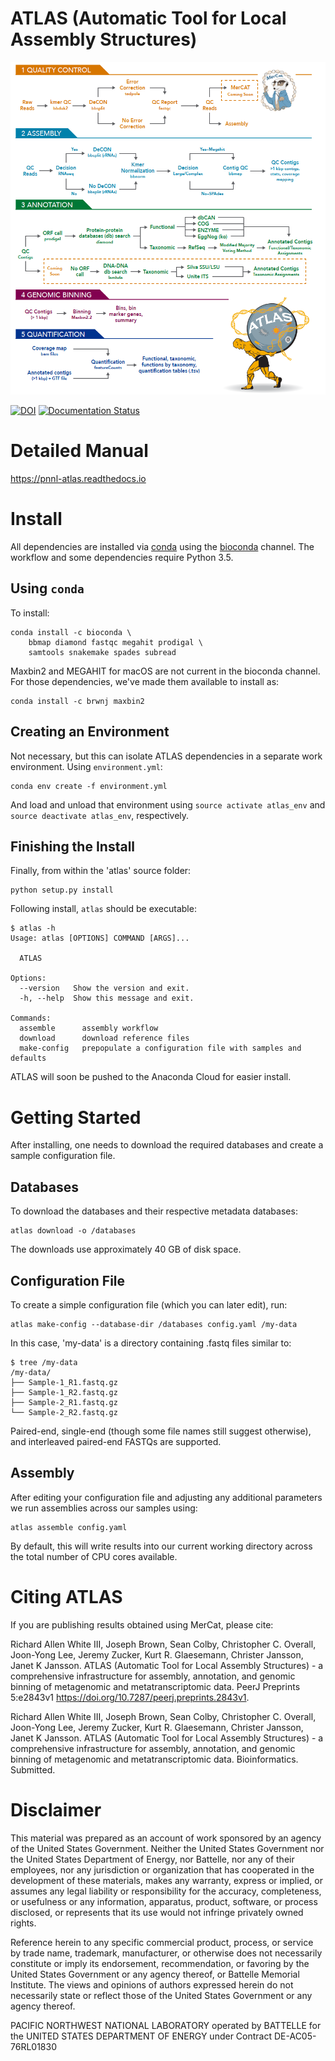 # ATLAS (Automatic Tool for Local Assembly Structures)

![GitHub Logo](ATLAS_final_image.png)

[![DOI](https://zenodo.org/badge/75199304.svg)](https://zenodo.org/badge/latestdoi/75199304) [![Documentation Status](https://readthedocs.org/projects/pnnl-atlas/badge/?version=latest)](http://pnnl-atlas.readthedocs.io/en/latest/?badge=latest)

# Detailed Manual

https://pnnl-atlas.readthedocs.io

# Install

All dependencies are installed via [conda](https://www.continuum.io/downloads) using the [bioconda](https://github.com/bioconda/bioconda-recipes) channel.
The workflow and some dependencies require Python 3.5.

## Using `conda`

To install:

```
conda install -c bioconda \
    bbmap diamond fastqc megahit prodigal \
    samtools snakemake spades subread
```

Maxbin2 and MEGAHIT for macOS are not current in the bioconda channel. For those dependencies, we've made them available to install as:

```
conda install -c brwnj maxbin2
```

## Creating an Environment

Not necessary, but this can isolate ATLAS dependencies in a separate work
environment. Using `environment.yml`:

```
conda env create -f environment.yml
```

And load and unload that environment using `source activate atlas_env`
and `source deactivate atlas_env`, respectively.

## Finishing the Install

Finally, from within the 'atlas' source folder:

```
python setup.py install
```

Following install, `atlas` should be executable:

```
$ atlas -h
Usage: atlas [OPTIONS] COMMAND [ARGS]...

  ATLAS

Options:
  --version   Show the version and exit.
  -h, --help  Show this message and exit.

Commands:
  assemble      assembly workflow
  download      download reference files
  make-config   prepopulate a configuration file with samples and defaults
```

ATLAS will soon be pushed to the Anaconda Cloud for easier install.


# Getting Started

After installing, one needs to download the required databases and create a sample configuration file.


## Databases

To download the databases and their respective metadata databases:

```
atlas download -o /databases
```

The downloads use approximately 40 GB of disk space.


## Configuration File

To create a simple configuration file (which you can later edit), run:

```
atlas make-config --database-dir /databases config.yaml /my-data
```

In this case, 'my-data' is a directory containing .fastq files similar to:

```
$ tree /my-data
/my-data/
├── Sample-1_R1.fastq.gz
├── Sample-1_R2.fastq.gz
├── Sample-2_R1.fastq.gz
└── Sample-2_R2.fastq.gz
```

Paired-end, single-end (though some file names still suggest otherwise), and
interleaved paired-end FASTQs are supported.


## Assembly

After editing your configuration file and adjusting any additional parameters
we run assemblies across our samples using:

```
atlas assemble config.yaml
```

By default, this will write results into our current working directory across
the total number of CPU cores available.

# Citing ATLAS

If you are publishing results obtained using MerCat, please cite:

Richard Allen White III, Joseph Brown, Sean Colby, Christopher C. Overall, Joon-Yong Lee, Jeremy Zucker, Kurt R. Glaesemann, Christer Jansson, Janet K Jansson. ATLAS (Automatic Tool for Local Assembly Structures) - a comprehensive infrastructure for assembly, annotation, and genomic binning of metagenomic and metatranscriptomic data. PeerJ Preprints 5:e2843v1 https://doi.org/10.7287/peerj.preprints.2843v1.

Richard Allen White III, Joseph Brown, Sean Colby, Christopher C. Overall, Joon-Yong Lee, Jeremy Zucker, Kurt R. Glaesemann, Christer Jansson, Janet K Jansson. ATLAS (Automatic Tool for Local Assembly Structures) - a comprehensive infrastructure for assembly, annotation, and genomic binning of metagenomic and metatranscriptomic data. Bioinformatics. Submitted.

# Disclaimer

This material was prepared as an account of work sponsored by an agency of the
United States Government.  Neither the United States Government nor the United
States Department of Energy, nor Battelle, nor any of their employees, nor any
jurisdiction or organization that has cooperated in the development of these
materials, makes any warranty, express or implied, or assumes any legal
liability or responsibility for the accuracy, completeness, or usefulness or
any information, apparatus, product, software, or process disclosed, or
represents that its use would not infringe privately owned rights.

Reference herein to any specific commercial product, process, or service by
trade name, trademark, manufacturer, or otherwise does not necessarily
constitute or imply its endorsement, recommendation, or favoring by the United
States Government or any agency thereof, or Battelle Memorial Institute. The
views and opinions of authors expressed herein do not necessarily state or
reflect those of the United States Government or any agency thereof.

PACIFIC NORTHWEST NATIONAL LABORATORY operated by BATTELLE for the UNITED
STATES DEPARTMENT OF ENERGY under Contract DE-AC05-76RL01830
